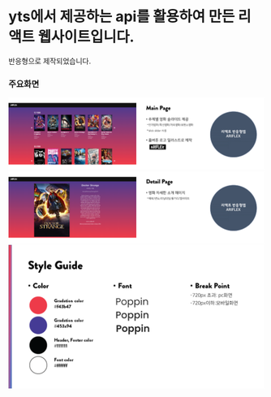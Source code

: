 <h1>yts에서 제공하는 api를 활용하여 만든 리액트 웹사이트입니다.</h1>
<p>반응형으로 제작되었습니다.</p>
<h3>주요화면</h3>
<img src="readme1.png">
<img src="readme2.png">
<img src="styleguide.png">
